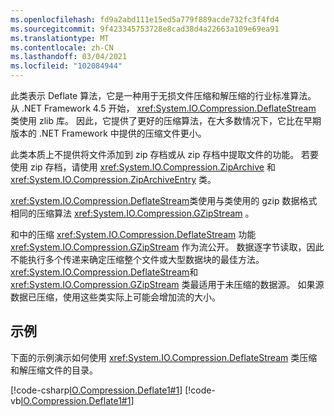 ```yaml
---
ms.openlocfilehash: fd9a2abd111e15ed5a779f889acde732fc3f4fd4
ms.sourcegitcommit: 9f423345753728e8cad38d4a22663a109e69ea91
ms.translationtype: MT
ms.contentlocale: zh-CN
ms.lasthandoff: 03/04/2021
ms.locfileid: "102084944"
---
```


此类表示 Deflate 算法，它是一种用于无损文件压缩和解压缩的行业标准算法。 从 .NET Framework 4.5 开始， <xref:System.IO.Compression.DeflateStream> 类使用 zlib 库。 因此，它提供了更好的压缩算法，在大多数情况下，它比在早期版本的 .NET Framework 中提供的压缩文件更小。

此类本质上不提供将文件添加到 zip 存档或从 zip 存档中提取文件的功能。 若要使用 zip 存档，请使用 <xref:System.IO.Compression.ZipArchive> 和 <xref:System.IO.Compression.ZipArchiveEntry> 类。

<xref:System.IO.Compression.DeflateStream>类使用与类使用的 gzip 数据格式相同的压缩算法 <xref:System.IO.Compression.GZipStream> 。

和中的压缩 <xref:System.IO.Compression.DeflateStream> 功能 <xref:System.IO.Compression.GZipStream> 作为流公开。 数据逐字节读取，因此不能执行多个传递来确定压缩整个文件或大型数据块的最佳方法。 <xref:System.IO.Compression.DeflateStream>和 <xref:System.IO.Compression.GZipStream> 类最适用于未压缩的数据源。 如果源数据已压缩，使用这些类实际上可能会增加流的大小。

## <a name="examples"></a>示例

下面的示例演示如何使用 <xref:System.IO.Compression.DeflateStream> 类压缩和解压缩文件的目录。

[!code-csharp[IO.Compression.Deflate1#1](~/samples/snippets/csharp/VS_Snippets_CLR/IO.Compression.Deflate1/CS/deflatetest.cs#1)]
[!code-vb[IO.Compression.Deflate1#1](~/samples/snippets/visualbasic/VS_Snippets_CLR/IO.Compression.Deflate1/VB/deflatetest.vb#1)]
